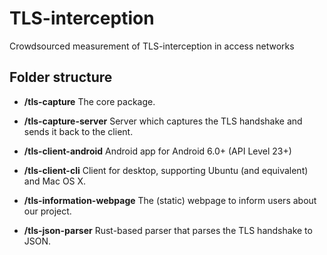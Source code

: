 # TLS-interception

Crowdsourced measurement of TLS-interception in access networks

## Folder structure

* **/tls-capture**
  The core package.

* **/tls-capture-server**
  Server which captures the TLS handshake and sends it back to the client.

* **/tls-client-android**
  Android app for Android 6.0+ (API Level 23+)

* **/tls-client-cli**
  Client for desktop, supporting Ubuntu (and equivalent) and Mac OS X.
  
* **/tls-information-webpage**
  The (static) webpage to inform users about our project.

* **/tls-json-parser**
  Rust-based parser that parses the TLS handshake to JSON.


